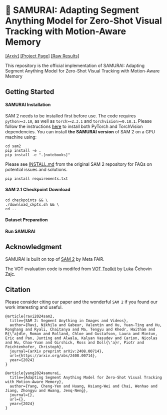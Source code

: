 # 🌊 SAMURAI: Adapting Segment Anything Model for Zero-Shot Visual Tracking with Motion-Aware Memory

[[Arxiv]]() [[Project Page]]() [[Raw Results]]()

This repository is the official implementation of SAMURAI: Adapting Segment Anything Model for Zero-Shot Visual Tracking with Motion-Aware Memory


## Getting Started

#### SAMURAI Installation 

SAM 2 needs to be installed first before use. The code requires `python>=3.10`, as well as `torch>=2.3.1` and `torchvision>=0.18.1`. Please follow the instructions [here](https://github.com/facebookresearch/sam2?tab=readme-ov-file) to install both PyTorch and TorchVision dependencies. You can install **the SAMURAI version** of SAM 2 on a GPU machine using:
```
cd sam2
pip install -e .
pip install -e ".[notebooks]"
```

Please see [INSTALL.md](https://github.com/facebookresearch/sam2/blob/main/INSTALL.md) from the original SAM 2 repository for FAQs on potential issues and solutions.

```
pip install requirements.txt
```

#### SAM 2.1 Checkpoint Download

```
cd checkpoints && \
./download_ckpts.sh && \
cd ..
```

#### Dataset Preparation

#### Run SAMURAI

<!-- ## Main Results -->

## Acknowledgment

SAMURAI is built on top of [SAM 2](https://github.com/facebookresearch/sam2?tab=readme-ov-file) by Meta FAIR.

The VOT evaluation code is modifed from [VOT Toolkit](https://github.com/votchallenge/toolkit) by Luka Čehovin Zajc.

## Citation

Please consider citing our paper and the wonderful `SAM 2` if you found our work interesting and useful.
```
@article{ravi2024sam2,
  title={SAM 2: Segment Anything in Images and Videos},
  author={Ravi, Nikhila and Gabeur, Valentin and Hu, Yuan-Ting and Hu, Ronghang and Ryali, Chaitanya and Ma, Tengyu and Khedr, Haitham and R{\"a}dle, Roman and Rolland, Chloe and Gustafson, Laura and Mintun, Eric and Pan, Junting and Alwala, Kalyan Vasudev and Carion, Nicolas and Wu, Chao-Yuan and Girshick, Ross and Doll{\'a}r, Piotr and Feichtenhofer, Christoph},
  journal={arXiv preprint arXiv:2408.00714},
  url={https://arxiv.org/abs/2408.00714},
  year={2024}
}

@article{yang2024samurai,
  title={Adapting Segment Anything Model for Zero-Shot Visual Tracking with Motion-Aware Memory},
  author={Yang, Cheng-Yen and Huang, Hsiang-Wei and Chai, Wenhao and Jiang, Zhongyu and Hwang, Jenq-Neng},
  journal={},
  url={},
  year={2024}
}
```
